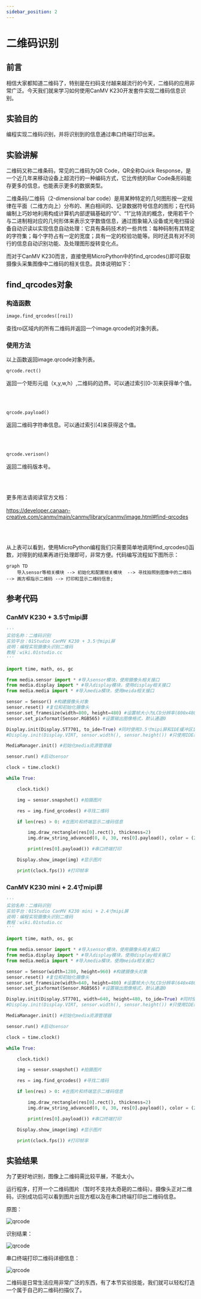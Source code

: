 ```yaml
---
sidebar_position: 2
---
```


# 二维码识别

## 前言
相信大家都知道二维码了，特别是在扫码支付越来越流行的今天，二维码的应用非常广泛。今天我们就来学习如何使用CanMV K230开发套件实现二维码信息识别。

## 实验目的
编程实现二维码识别，并将识别到的信息通过串口终端打印出来。

## 实验讲解

二维码又称二维条码，常见的二维码为QR Code，QR全称Quick Response，是一个近几年来移动设备上超流行的一种编码方式，它比传统的Bar Code条形码能存更多的信息，也能表示更多的数据类型。

二维条码/二维码（2-dimensional bar code）是用某种特定的几何图形按一定规律在平面（二维方向上）分布的、黑白相间的、记录数据符号信息的图形；在代码编制上巧妙地利用构成计算机内部逻辑基础的“0”、“1”比特流的概念，使用若干个与二进制相对应的几何形体来表示文字数值信息，通过图象输入设备或光电扫描设备自动识读以实现信息自动处理：它具有条码技术的一些共性：每种码制有其特定的字符集；每个字符占有一定的宽度；具有一定的校验功能等。同时还具有对不同行的信息自动识别功能、及处理图形旋转变化点。

而对于CanMV K230而言，直接使用MicroPython中的find_qrcodes()即可获取摄像头采集图像中二维码的相关信息。具体说明如下：

## find_qrcodes对象

### 构造函数
```python
image.find_qrcodes([roi])
```
查找roi区域内的所有二维码并返回一个image.qrcode的对象列表。

### 使用方法

以上函数返回image.qrcode对象列表。

```python
qrcode.rect()
```
返回一个矩形元组（x,y,w,h）,二维码的边界。可以通过索引[0-3]来获得单个值。

<br></br>

```python
qrcode.payload()
```
返回二维码字符串信息。可以通过索引[4]来获得这个值。

<br></br>

```python
qrcode.verison()
```
返回二维码版本号。

<br></br>

更多用法请阅读官方文档：<br></br>
https://developer.canaan-creative.com/canmv/main/canmv/library/canmv/image.html#find-qrcodes

<br></br>

从上表可以看到，使用MicroPython编程我们只需要简单地调用find_qrcodes()函数，对得到的结果再进行处理即可，非常方便。代码编写流程如下图所示：

```mermaid
graph TD
    导入sensor等相关模块 --> 初始化和配置相关模块  --> 寻找拍照到图像中的二维码 --> 画方框指示二维码 --> 打印和显示二维码信息;
```

## 参考代码

### CanMV K230 + 3.5寸mipi屏

```python
'''
实验名称：二维码识别
实验平台：01Studio CanMV K230 + 3.5寸mipi屏
说明：编程实现摄像头识别二维码
教程：wiki.01studio.cc
'''

import time, math, os, gc

from media.sensor import * #导入sensor模块，使用摄像头相关接口
from media.display import * #导入display模块，使用display相关接口
from media.media import * #导入media模块，使用meida相关接口

sensor = Sensor() #构建摄像头对象
sensor.reset() #复位和初始化摄像头
sensor.set_framesize(width=800, height=480) #设置帧大小为LCD分辨率(800x480)，默认通道0
sensor.set_pixformat(Sensor.RGB565) #设置输出图像格式，默认通道0

Display.init(Display.ST7701, to_ide=True) #同时使用3.5寸mipi屏和IDE缓冲区显示图像，800x480分辨率
#Display.init(Display.VIRT, sensor.width(), sensor.height()) #只使用IDE缓冲区显示图像

MediaManager.init() #初始化media资源管理器

sensor.run() #启动sensor

clock = time.clock()

while True:

    clock.tick()

    img = sensor.snapshot() #拍摄图片

    res = img.find_qrcodes() #寻找二维码

    if len(res) > 0: #在图片和终端显示二维码信息

        img.draw_rectangle(res[0].rect(), thickness=2)
        img.draw_string_advanced(0, 0, 30, res[0].payload(), color = (255, 255, 255))

        print(res[0].payload()) #串口终端打印

    Display.show_image(img) #显示图片

    print(clock.fps()) #打印帧率

```

### CanMV K230 mini + 2.4寸mipi屏

```python
'''
实验名称：二维码识别
实验平台：01Studio CanMV K230 mini + 2.4寸mipi屏
说明：编程实现摄像头识别二维码
教程：wiki.01studio.cc
'''

import time, math, os, gc

from media.sensor import * #导入sensor模块，使用摄像头相关接口
from media.display import * #导入display模块，使用display相关接口
from media.media import * #导入media模块，使用meida相关接口

sensor = Sensor(width=1280, height=960) #构建摄像头对象
sensor.reset() #复位和初始化摄像头
sensor.set_framesize(width=640, height=480) #设置帧大小为LCD分辨率(640x480)，默认通道0
sensor.set_pixformat(Sensor.RGB565) #设置输出图像格式，默认通道0

Display.init(Display.ST7701, width=640, height=480, to_ide=True) #同时使用mipi屏和IDE缓冲区显示图像
#Display.init(Display.VIRT, sensor.width(), sensor.height()) #只使用IDE缓冲区显示图像

MediaManager.init() #初始化media资源管理器

sensor.run() #启动sensor

clock = time.clock()

while True:

    clock.tick()

    img = sensor.snapshot() #拍摄图片

    res = img.find_qrcodes() #寻找二维码

    if len(res) > 0: #在图片和终端显示二维码信息

        img.draw_rectangle(res[0].rect(), thickness=2)
        img.draw_string_advanced(0, 0, 30, res[0].payload(), color = (255, 255, 255))

        print(res[0].payload()) #串口终端打印

    Display.show_image(img) #显示图片

    print(clock.fps()) #打印帧率

```

## 实验结果

为了更好地识别，图像上二维码需比较平展，不能太小。

运行程序，打开一个二维码图片（暂时不支持太奇葩的二维码）。摄像头正对二维码，识别成功后可以看到图片出现方框以及在串口终端打印出二维码信息。

原图：

![qrcode](./img/qrcode/qrcode1.jpg)

识别结果：

![qrcode](./img/qrcode/qrcode2.png)

串口终端打印二维码详细信息：

![qrcode](./img/qrcode/qrcode3.png)

二维码是日常生活应用非常广泛的东西，有了本节实验技能，我们就可以轻松打造一个属于自己的二维码扫描仪了。